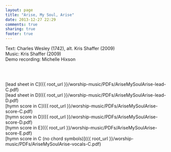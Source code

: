 ```yaml
---
layout: page
title: "Arise, My Soul, Arise"
date: 2013-12-27 22:29
comments: true
sharing: true
footer: true
---
```


Text: Charles Wesley (1742), alt. Kris Shaffer (2009)  
Music: Kris Shaffer (2009)  
Demo recording: Michelle Hixson  

<object CLASSID="clsid:02BF25D5-8C17-4B23-BC80-D3488ABDDC6B" width="320" height="16" CODEBASE="http://www.apple.com/qtactivex/qtplugin.cab">
<param name="src" value="AriseMySoulArise.m4a">
<param name="qtsrc" value="{{ root_url }}/worship-music/audio/AriseMySoulArise.m4a">
<param name="autoplay" value="true">
<param name="loop" value="false">
<param name="controller" value="true">
<embed src="AriseMySoulArise.m4a" qtsrc="{{ root_url }}/worship-music/audio/AriseMySoulArise.m4a" width="320" height="16" autoplay="false" loop="false" controller="true" pluginspage="http://www.apple.com/quicktime/"></embed>
</object><br/><br/>

[lead sheet in C]({{ root_url }}/worship-music/PDFs/AriseMySoulArise-lead-C.pdf)  
[lead sheet in D]({{ root_url }}/worship-music/PDFs/AriseMySoulArise-lead-D.pdf)  
[hymn score in C]({{ root_url }}/worship-music/PDFs/AriseMySoulArise-score-C.pdf)  
[hymn score in D]({{ root_url }}/worship-music/PDFs/AriseMySoulArise-score-D.pdf)  
[hymn score in E]({{ root_url }}/worship-music/PDFs/AriseMySoulArise-score-E.pdf)  
[hymn score in C (no chord symbols)]({{ root_url }}/worship-music/PDFs/AriseMySoulArise-vocals-C.pdf)  

